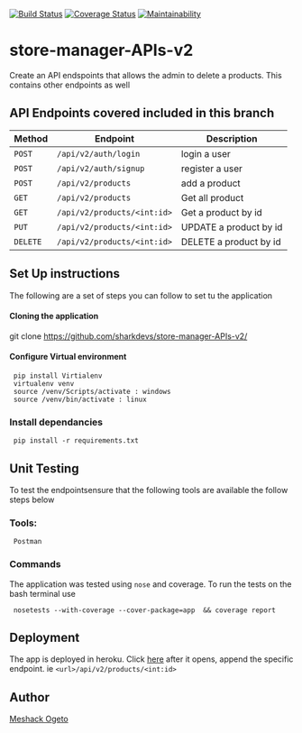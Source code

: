 [![Build Status](https://travis-ci.org/sharkdevs/store-manager-APIs-v2.svg?branch=ft-view-all-products-161621719)](https://travis-ci.org/sharkdevs/store-manager-APIs-v2)
[![Coverage Status](https://coveralls.io/repos/github/sharkdevs/store-manager-APIs-v2/badge.svg?branch=ft-view-all-products-161621719)](https://coveralls.io/github/sharkdevs/store-manager-APIs-v2?branch=ft-view-all-products-161621719)
[![Maintainability](https://api.codeclimate.com/v1/badges/e8d05349e313293cab9c/maintainability)](https://codeclimate.com/github/sharkdevs/store-manager-APIs-v2/maintainability)

# store-manager-APIs-v2
Create an API endspoints that allows the admin to delete a products. This contains other endpoints as well

## API Endpoints covered included in this branch


| Method        |       Endpoint                |         Description               |
| ------------- |       -------------           |         -------------             |
| `POST`        |  `/api/v2/auth/login`         |           login a user            |
| `POST`        |  `/api/v2/auth/signup`        |           register  a user        |
| `POST`        |  `/api/v2/products`           |           add a product           |
| `GET`         |  `/api/v2/products`           |           Get all product         |
| `GET`         |  `/api/v2/products/<int:id>`  |           Get a product by id     |
| `PUT`         |  `/api/v2/products/<int:id>`  |           UPDATE a product by id  |
| `DELETE`      |  `/api/v2/products/<int:id>`  |           DELETE a product by id  |

## Set Up instructions
The following are a set of steps you can follow to set tu the application
#### Cloning the application
git clone https://github.com/sharkdevs/store-manager-APIs-v2/

 #### Configure Virtual environment
     pip install Virtialenv
     virtualenv venv
     source /venv/Scripts/activate : windows  
     source /venv/bin/activate : linux

   ### Install dependancies
     pip install -r requirements.txt
    
## Unit Testing
To test the endpointsensure that the following tools are available the follow steps below
   ### Tools:
     Postman
### Commands
  The application was tested using `nose` and coverage. To run the tests on the bash terminal use
     
     nosetests --with-coverage --cover-package=app  && coverage report
     
## Deployment

The app is deployed in heroku. Click [here](https://shark-store-manager.herokuapp.com/)
after it opens, append the specific endpoint. 
ie `<url>/api/v2/products/<int:id>`

## Author 

[Meshack Ogeto ](https://github.com/sharkdevs)